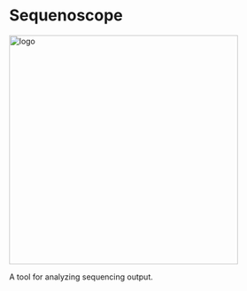 # Sequenoscope

<img width="413" alt="logo" src="https://user-images.githubusercontent.com/93303799/225324330-909e1d63-8a28-4427-8909-002325234c2f.png">

A tool for analyzing sequencing output. 
